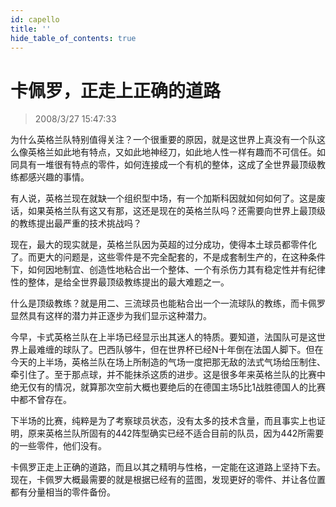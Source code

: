 ```yaml
---
id: capello
title: ''
hide_table_of_contents: true
---
```


# 卡佩罗，正走上正确的道路

> 2008/3/27 15:47:33

<div style={{color: '#FF0000', fontWeight: '500', fontSize: '18px', textAlign: 'left', lineHeight: '180%'}}>

为什么英格兰队特别值得关注？一个很重要的原因，就是这世界上真没有一个队这么像英格兰如此地有特点，又如此地神经刀，如此地人性一样有趣而不可信任。如同具有一堆很有特点的零件，如何连接成一个有机的整体，这成了全世界最顶级教练都感兴趣的事情。
 
有人说，英格兰现在就缺一个组织型中场，有一个加斯科因就如何如何了。这是废话，如果英格兰队有这又有那，这还是现在的英格兰队吗？还需要向世界上最顶级的教练提出最严重的技术挑战吗？
 
现在，最大的现实就是，英格兰队因为英超的过分成功，使得本土球员都零件化了。而更大的问题是，这些零件是不完全配套的，不是成套制生产的，在这种条件下，如何因地制宜、创造性地粘合出一个整体、一个有杀伤力其有稳定性并有纪律性的整体，是给全世界最顶级教练提出的最大难题之一。
 
什么是顶级教练？就是用二、三流球员也能粘合出一个一流球队的教练，而卡佩罗显然具有这样的潜力并正逐步为我们显示这种潜力。
 
今早，卡式英格兰队在上半场已经显示出其迷人的特质。要知道，法国队可是这世界上最难缠的球队了。巴西队够牛，但在世界杯已经N十年倒在法国人脚下。但在今天的上半场，英格兰队在场上所制造的气场一度把那无敌的法式气场给压制住、牵引住了。至于那点球，并不能抹杀这质的进步。这是很多年来英格兰队的比赛中绝无仅有的情况，就算那次空前大概也要绝后的在德国主场5比1战胜德国人的比赛中都不曾存在。
 
下半场的比赛，纯粹是为了考察球员状态，没有太多的技术含量，而且事实上也证明，原来英格兰队所固有的442阵型确实已经不适合目前的队员，因为442所需要的一些零件，他们没有。
 
卡佩罗正走上正确的道路，而且以其之精明与性格，一定能在这道路上坚持下去。现在，卡佩罗大概最需要的就是根据已经有的蓝图，发现更好的零件、并让各位置都有分量相当的零件备份。
</div>